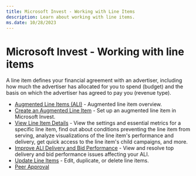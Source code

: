 ```yaml
---
title: Microsoft Invest - Working with Line Items
description: Learn about working with line items.
ms.date: 10/28/2023
---
```


# Microsoft Invest - Working with line items

A line item defines your financial agreement with an advertiser, including how much the advertiser has allocated for you to spend
(budget) and the basis on which the advertiser has agreed to pay you (revenue type).

- [Augmented Line Items (ALI)](augmented-line-items-ali.md) - Augmented line item overview.
- [Create an Augmented Line Item](create-an-augmented-line-item-ali.md) - Set up an augmented line item in Microsoft Invest.
- [View Line Item Details](view-line-item-details.md) - View the settings and essential metrics for a specific line item, find out about conditions preventing the line item from serving, analyze visualizations of the line item's performance and delivery, get quick access to the line item's child campaigns, and more.
- [Improve ALI Delivery and Bid Performance](troubleshoot-your-augmented-line-item-delivery-and-bid-performance.md) - View and resolve top delivery and bid performance issues affecting your ALI.
- [Update Line Items](update-line-items.md) - Edit, duplicate, or delete line items.
- [Peer Approval](peer-approval.md)
